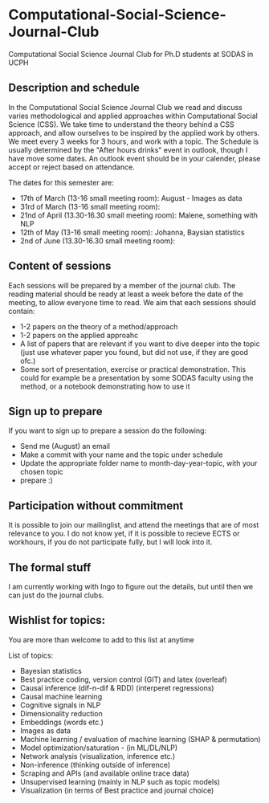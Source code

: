# Computational-Social-Science-Journal-Club
Computational Social Science Journal Club for Ph.D students at SODAS in UCPH 

## Description and schedule 
In the Computational Social Science Journal Club we read and discuss varies methodological and applied approaches within Computational Social Science (CSS). We take time to understand the theory behind a CSS approach, and allow ourselves to be inspired by the applied work by others. We meet every 3 weeks for 3 hours, and work with a topic. The Schedule is usually determined by the "After hours drinks" event in outlook, though I have move some dates. An outlook event should be in your calender, please accept or reject based on attendance.  

The dates for this semester are:
- 17th of March (13-16 small meeting room): August - Images as data
- 31rd of March (13-16 small meeting room):
- 21nd of April (13.30-16.30 small meeting room): Malene, something with NLP
- 12th of May (13-16 small meeting room): Johanna, Baysian statistics
- 2nd of June (13.30-16.30 small meeting room): 


## Content of sessions
Each sessions will be prepared by a member of the journal club. The reading material should be ready at least a week before the date of the meeting, to allow everyone time to read. We aim that each sessions should contain:
- 1-2 papers on the theory of a method/approach
- 1-2 papers on the applied approahc 
- A list of papers that are relevant if you want to dive deeper into the topic (just use whatever paper you found, but did not use, if they are good ofc.) 
- Some sort of presentation, exercise or practical demonstration. This could for example be a presentation by some SODAS faculty using the method, or a notebook demonstrating how to use it 

## Sign up to prepare
If you want to sign up to prepare a session do the following:
- Send me (August) an email
- Make a commit with your name and the topic under schedule
- Update the appropriate folder name to month-day-year-topic, with your chosen topic 
- prepare :)

## Participation without commitment
It is possible to join our mailinglist, and attend the meetings that are of most relevance to you. I do not know yet, if it is possible to recieve ECTS or workhours, if you do not participate fully, but I will look into it. 


## The formal stuff
I am currently working with Ingo to figure out the details, but until then we can just do the journal clubs. 

## Wishlist for topics:
You are more than welcome to add to this list at anytime 

List of topics:
- Bayesian statistics
- Best practice coding, version control (GIT) and latex (overleaf)
- Causal inference (dif-n-dif & RDD) (interperet regressions)
- Causal machine learning  
- Cognitive signals in NLP
- Dimensionality reduction
- Embeddings (words etc.)
- Images as data
- Machine learning / evaluation of machine learning (SHAP & permutation)
- Model optimization/saturation -  (in ML/DL/NLP)
- Network analysis (visualization, inference etc.)
- Non-inference (thinking outside of inference)
- Scraping and APIs (and available online trace data)
- Unsupervised learning (mainly in NLP such as topic models)
- Visualization (in terms of  Best practice and journal choice)
